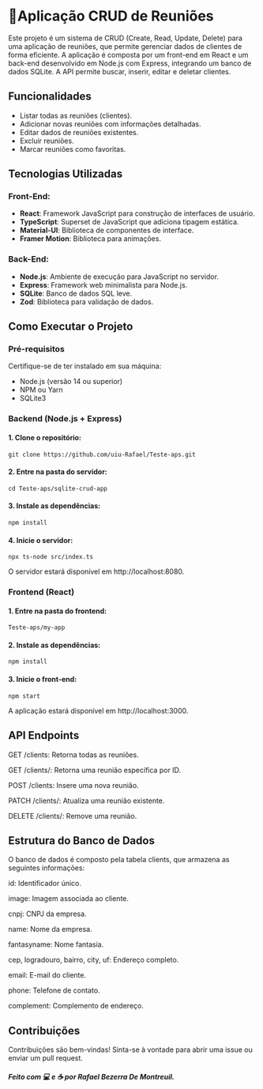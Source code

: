 # 🚀Aplicação CRUD de Reuniões

Este projeto é um sistema de CRUD (Create, Read, Update, Delete) para uma aplicação de reuniões, que permite gerenciar dados de clientes de forma eficiente. A aplicação é composta por um front-end em React e um back-end desenvolvido em Node.js com Express, integrando um banco de dados SQLite. A API permite buscar, inserir, editar e deletar clientes.

## Funcionalidades

- Listar todas as reuniões (clientes).
- Adicionar novas reuniões com informações detalhadas.
- Editar dados de reuniões existentes.
- Excluir reuniões.
- Marcar reuniões como favoritas.

## Tecnologias Utilizadas

### Front-End:
- **React**: Framework JavaScript para construção de interfaces de usuário.
- **TypeScript**: Superset de JavaScript que adiciona tipagem estática.
- **Material-UI**: Biblioteca de componentes de interface.
- **Framer Motion**: Biblioteca para animações.

### Back-End:
- **Node.js**: Ambiente de execução para JavaScript no servidor.
- **Express**: Framework web minimalista para Node.js.
- **SQLite**: Banco de dados SQL leve.
- **Zod**: Biblioteca para validação de dados.

## Como Executar o Projeto

### Pré-requisitos

Certifique-se de ter instalado em sua máquina:

- Node.js (versão 14 ou superior)
- NPM ou Yarn
- SQLite3

### Backend (Node.js + Express)

#### 1. Clone o repositório:

`git clone https://github.com/uiu-Rafael/Teste-aps.git`

#### 2. Entre na pasta do servidor:

`cd Teste-aps/sqlite-crud-app`

#### 3. Instale as dependências:

`npm install `

#### 4. Inicie o servidor:

`npx ts-node src/index.ts`

O servidor estará disponível em http://localhost:8080.

### Frontend (React)

#### 1. Entre na pasta do frontend:

`Teste-aps/my-app`


#### 2. Instale as dependências:

`npm install`

#### 3. Inicie o front-end:

`npm start`

A aplicação estará disponível em http://localhost:3000.

## API Endpoints
GET /clients: Retorna todas as reuniões.

GET /clients/: Retorna uma reunião específica por ID.

POST /clients: Insere uma nova reunião.

PATCH /clients/: Atualiza uma reunião existente.

DELETE /clients/: Remove uma reunião.

## Estrutura do Banco de Dados

O banco de dados é composto pela tabela clients, que armazena as seguintes informações:

id: Identificador único.

image: Imagem associada ao cliente.

cnpj: CNPJ da empresa.

name: Nome da empresa.

fantasyname: Nome fantasia.

cep, logradouro, bairro, city, uf: Endereço completo.

email: E-mail do cliente.

phone: Telefone de contato.

complement: Complemento de endereço.

## Contribuições
Contribuições são bem-vindas! Sinta-se à vontade para abrir uma issue ou enviar um pull request.

##### Feito com 💻 e ☕ por Rafael Bezerra De Montreuil.
